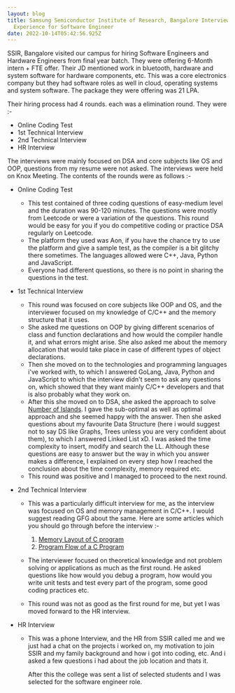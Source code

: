 ```yaml
---
layout: blog
title: Samsung Semiconductor Institute of Research, Bangalore Interview
  Experience for Software Engineer
date: 2022-10-14T05:42:56.925Z
---
```

SSIR, Bangalore visited our campus for hiring Software Engineers and Hardware Engineers from final year batch. They were offering 6-Month intern + FTE offer. Their JD mentioned work in bluetooth, hardware and system software for hardware components, etc. This was a core electronics company but they had software roles as well in cloud, operating systems and system software. The package they were offering was 21 LPA.

Their hiring process had 4 rounds. each was a elimination round. They were :-

* Online Coding Test
* 1st Technical Interview
* 2nd Technical Interview
* HR Interview

The interviews were mainly focused on DSA and core subjects like OS and OOP, questions from my resume were not asked. The interviews were held on Knox Meeting. The contents of the rounds were as follows :-

* Online Coding Test

  * This test contained of three coding questions of easy-medium level and the duration was 90-120 minutes. The questions were mostly from Leetcode or were a variation of the questions. This round would be easy for you if you do competitive coding or practice DSA regularly on Leetcode.
  * The platform they used was Aon, if you have the chance try to use the platform and give a sample test, as the compiler is a bit glitchy there sometimes. The languages allowed were C++, Java, Python and JavaScript.
  * Everyone had different questions, so there is no point in sharing the questions in the test.
* 1st Technical Interview

  * This round was focused on core subjects like OOP and OS, and the interviewer focused on my knowledge of C/C++ and the memory structure that it uses.
  * She asked me questions on OOP by giving different scenarios of class and function declarations and how would the compiler handle it, and what errors might arise. She also asked me about the memory allocation that would take place in case of different types of object declarations.
  * Then she moved on to the technologies and programming languages i've worked with, to which I answered GoLang, Java, Python and JavaScript to which the interview didn't seem to ask any questions on, which showed that they want mainly C/C++ developers and that is also probably what they work on.
  * After this she moved on to DSA, she asked the approach to solve [Number of Islands](https://leetcode.com/problems/number-of-islands/). I gave the sub-optimal as well as optimal approach and she seemed happy with the answer. Then she asked questions about my favourite Data Structure (here i would suggest not to say DS like Graphs, Trees unless you are very confident about them), to which I answered Linked List xD. I was asked the time complexity to insert, modify and search the LL. Although these questions are easy to answer but the way in which you answer makes a difference, I explained on every step how I reached the conclusion about the time complexity, memory required etc.
  * This round was positive and I managed to proceed to the next round.
* 2nd Technical Interview

  * This was a particularly difficult interview for me, as the interview was focused on OS and memory management in C/C++. I would suggest reading GFG about the same. Here are some articles which you should go through before the interview :-

    1. [Memory Layout of C program](https://www.geeksforgeeks.org/memory-layout-of-c-program/)
    2. [Program Flow of a C Program](https://www.geeksforgeeks.org/how-does-a-c-program-executes/)
  * The interviewer focused on theoretical knowledge and not problem solving or applications as much as the first round. He asked questions like how would you debug a program, how would you write unit tests and test every part of the program, some good coding practices etc.
  * This round was not as good as the first round for me, but yet I was moved forward to the HR interview.
* HR Interview

  * This was a phone Interview, and the HR from SSIR called me and we just had a chat on the projects i worked on, my motivation to join SSIR and my family background and how i got into coding, etc. And i asked a few questions i had about the job location and thats it.

    After this the college was sent a list of selected students and I was selected for the software engineer role.
